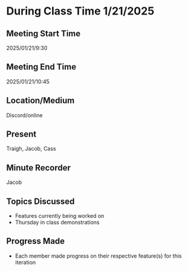 # During Class Time 1/21/2025

## Meeting Start Time

2025/01/21/9:30

## Meeting End Time

2025/01/21/10:45

## Location/Medium

Discord/online

## Present

Traigh, Jacob, Cass

## Minute Recorder

Jacob

## Topics Discussed

- Features currently being worked on
- Thursday in class demonstrations

## Progress Made

- Each member made progress on their respective feature(s) for this iteration
